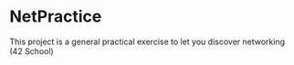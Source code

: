 # NetPractice
This project is a general practical exercise to let you discover networking (42 School)
